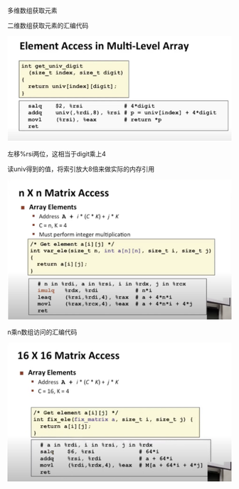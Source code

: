 多维数组获取元素

二维数组获取元素的汇编代码

![image-20230416000150711](image/image-20230416000150711.png)

左移%rsi两位，这相当于digit乘上4

读univ得到的值，将索引放大8倍来做实际的内存引用

![image-20230416000208864](image/image-20230416000208864.png)

n乘n数组访问的汇编代码

![image-20230416000223714](image/image-20230416000223714.png)